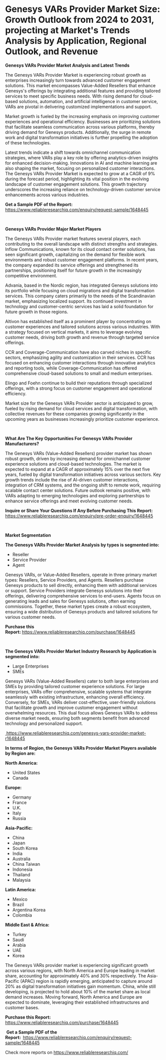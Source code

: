 <p><h1>Genesys VARs Provider Market Size: Growth Outlook from 2024 to 2031, projecting at Market's Trends Analysis by Application, Regional Outlook, and Revenue</h1></p><p><strong>Genesys VARs Provider Market Analysis and Latest Trends</strong></p>
<p><p>The Genesys VARs Provider Market is experiencing robust growth as enterprises increasingly turn towards advanced customer engagement solutions. This market encompasses Value-Added Resellers that enhance Genesys's offerings by integrating additional features and providing tailored services to meet specific business needs. With rising demand for cloud-based solutions, automation, and artificial intelligence in customer service, VARs are pivotal in delivering customized implementations and support.</p><p>Market growth is fueled by the increasing emphasis on improving customer experiences and operational efficiency. Businesses are prioritizing solutions that facilitate seamless communication across various platforms, thereby driving demand for Genesys products. Additionally, the surge in remote work and digital transformation initiatives is further propelling the adoption of these technologies.</p><p>Latest trends indicate a shift towards omnichannel communication strategies, where VARs play a key role by offering analytics-driven insights for enhanced decision-making. Innovations in AI and machine learning are also shaping the market, focusing on personalized customer interactions. The Genesys VARs Provider Market is expected to grow at a CAGR of 9% during the forecast period, highlighting its vital position in the evolving landscape of customer engagement solutions. This growth trajectory underscores the increasing reliance on technology-driven customer service enhancements across various industries.</p></p>
<p><strong>Get a Sample PDF of the Report:&nbsp;</strong> <a href="https://www.reliableresearchiq.com/enquiry/request-sample/1648445?utm_campaign=1137&utm_medium=2&utm_source=Github&utm_content=ia&utm_term=29122024&utm_id=genesys-vars-provider">https://www.reliableresearchiq.com/enquiry/request-sample/1648445</a></p>
<p>&nbsp;</p>
<p><strong>Genesys VARs Provider Major Market Players</strong></p>
<p><p>The Genesys VARs Provider market features several players, each contributing to the overall landscape with distinct strengths and strategies. Inflow Communications, known for its cloud contact center solutions, has seen significant growth, capitalizing on the demand for flexible work environments and robust customer engagement platforms. In recent years, the company expanded its service offerings and strengthened its partnerships, positioning itself for future growth in the increasingly competitive environment.</p><p>Advania, based in the Nordic region, has integrated Genesys solutions into its portfolio while focusing on cloud migrations and digital transformation services. This company caters primarily to the needs of the Scandinavian market, emphasizing localized support. Its continued investment in technology and customer-centric services has laid a solid foundation for future growth in those regions.</p><p>Altivon has established itself as a prominent player by concentrating on customer experiences and tailored solutions across various industries. With a strategy focused on vertical markets, it aims to leverage evolving customer needs, driving both growth and revenue through targeted service offerings.</p><p>CCR and Coverage-Communication have also carved niches in specific sectors, emphasizing agility and customization in their services. CCR has focused on enhancing customer interactions through innovative analytics and reporting tools, while Coverage-Communication has offered comprehensive cloud-based solutions to small and medium enterprises.</p><p>Elingo and Foehn continue to build their reputations through specialized offerings, with a strong focus on customer engagement and operational efficiency. </p><p>Market size for the Genesys VARs Provider sector is anticipated to grow, fueled by rising demand for cloud services and digital transformation, with collective revenues for these companies growing significantly in the upcoming years as businesses increasingly prioritize customer experience.</p></p>
<p>&nbsp;</p>
<p><strong>What Are The Key Opportunities For Genesys VARs Provider Manufacturers?</strong></p>
<p><p>The Genesys VARs (Value-Added Resellers) provider market has shown robust growth, driven by increasing demand for omnichannel customer experience solutions and cloud-based technologies. The market is expected to expand at a CAGR of approximately 15% over the next five years, fueled by digital transformation initiatives across various sectors. Key growth trends include the rise of AI-driven customer interactions, integration of CRM systems, and the ongoing shift to remote work, requiring scalable contact center solutions. Future outlook remains positive, with VARs adapting to emerging technologies and exploring partnerships to enhance service offerings and meet evolving customer needs.</p></p>
<p><strong>Inquire or Share Your Questions If Any Before Purchasing This Report:</strong> <a href="https://www.reliableresearchiq.com/enquiry/pre-order-enquiry/1648445?utm_campaign=1137&utm_medium=2&utm_source=Github&utm_content=ia&utm_term=29122024&utm_id=genesys-vars-provider">https://www.reliableresearchiq.com/enquiry/pre-order-enquiry/1648445</a></p>
<p>&nbsp;</p>
<p><strong>Market Segmentation</strong></p>
<p><strong>The Genesys VARs Provider Market Analysis by types is segmented into:</strong></p>
<p><ul><li>Reseller</li><li>Service Provider</li><li>Agent</li></ul></p>
<p><p>Genesys VARs, or Value-Added Resellers, operate in three primary market types: Resellers, Service Providers, and Agents. Resellers purchase Genesys products to sell directly, enhancing them with additional services or support. Service Providers integrate Genesys solutions into their offerings, delivering comprehensive services to end-users. Agents focus on generating leads and sales for Genesys solutions, often earning commissions. Together, these market types create a robust ecosystem, ensuring a wide distribution of Genesys products and tailored solutions for various customer needs.</p></p>
<p><strong>Purchase this Report:&nbsp;</strong><a href="https://www.reliableresearchiq.com/purchase/1648445?utm_campaign=1137&utm_medium=2&utm_source=Github&utm_content=ia&utm_term=29122024&utm_id=genesys-vars-provider">https://www.reliableresearchiq.com/purchase/1648445</a></p>
<p>&nbsp;</p>
<p><strong>The Genesys VARs Provider Market Industry Research by Application is segmented into:</strong></p>
<p><ul><li>Large Enterprises</li><li>SMEs</li></ul></p>
<p><p>Genesys VARs (Value-Added Resellers) cater to both large enterprises and SMEs by providing tailored customer experience solutions. For large enterprises, VARs offer comprehensive, scalable systems that integrate seamlessly with existing infrastructure, enhancing overall efficiency. Conversely, for SMEs, VARs deliver cost-effective, user-friendly solutions that facilitate growth and improve customer engagement without overwhelming resources. This dual focus allows Genesys VARs to address diverse market needs, ensuring both segments benefit from advanced technology and personalized support.</p></p>
<p><a href="https://www.reliableresearchiq.com/genesys-vars-provider-market-r1648445?utm_campaign=1137&utm_medium=2&utm_source=Github&utm_content=ia&utm_term=29122024&utm_id=genesys-vars-provider">&nbsp;https://www.reliableresearchiq.com/genesys-vars-provider-market-r1648445</a></p>
<p><strong>In terms of Region, the Genesys VARs Provider Market Players available by Region are:</strong></p>
<p>
    <p> <strong> North America: </strong>
        <ul>
            <li>United States</li>
            <li>Canada</li>
        </ul>
        </p> 
    <p> <strong> Europe: </strong>
        <ul>
            <li>Germany</li>
            <li>France</li>
            <li>U.K.</li>
            <li>Italy</li>
            <li>Russia</li>
        </ul>
        </p> 
    <p> <strong> Asia-Pacific: </strong>
        <ul>
            <li>China</li>
            <li>Japan</li>
            <li>South Korea</li>
            <li>India</li>
            <li>Australia</li>
            <li>China Taiwan</li>
            <li>Indonesia</li>
            <li>Thailand</li>
            <li>Malaysia</li>
        </ul>
        </p> 
    <p> <strong> Latin America: </strong>
        <ul>
            <li>Mexico</li>
            <li>Brazil</li>
            <li>Argentina Korea</li>
            <li>Colombia</li>
        </ul>
        </p> 
    <p> <strong> Middle East & Africa: </strong>
        <ul>
            <li>Turkey</li>
            <li>Saudi</li>
            <li>Arabia</li>
            <li>UAE</li>
            <li>Korea</li>
        </ul>
    </p>
    </p>
<p><p>The Genesys VARs provider market is experiencing significant growth across various regions, with North America and Europe leading in market share, accounting for approximately 40% and 30% respectively. The Asia-Pacific (APAC) region is rapidly emerging, anticipated to capture around 20% as digital transformation initiatives gain momentum. China, while still developing, is projected to hold about 10% of the market share as local demand increases. Moving forward, North America and Europe are expected to dominate, leveraging their established infrastructures and customer bases.</p></p>
<p><strong>Purchase this Report: </strong><a href="https://www.reliableresearchiq.com/purchase/1648445?utm_campaign=1137&utm_medium=2&utm_source=Github&utm_content=ia&utm_term=29122024&utm_id=genesys-vars-provider">https://www.reliableresearchiq.com/purchase/1648445</a></p>
<p>&nbsp;<strong>Get a Sample PDF of the Report:&nbsp;&nbsp;</strong><a href="https://www.reliableresearchiq.com/enquiry/request-sample/1648445?utm_campaign=1137&utm_medium=2&utm_source=Github&utm_content=ia&utm_term=29122024&utm_id=genesys-vars-provider">https://www.reliableresearchiq.com/enquiry/request-sample/1648445</a></p>
<p><strong></strong></p>
<p>Check more reports on <a href="https://www.reliableresearchiq.com/?utm_campaign=1137&utm_medium=2&utm_source=Github&utm_content=ia&utm_term=29122024&utm_id=genesys-vars-provider">https://www.reliableresearchiq.com/</a></p>